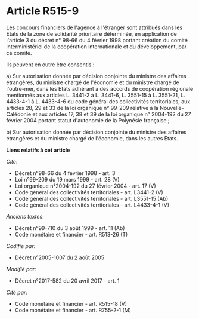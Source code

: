 # Article R515-9

Les concours financiers de l'agence à l'étranger sont attribués dans les Etats de la zone de solidarité prioritaire
déterminée, en application de l'article 3 du décret n° 98-66 du 4 février 1998 portant création du comité interministériel de
la coopération internationale et du développement, par ce comité.

Ils peuvent en outre être consentis :

a) Sur autorisation donnée par décision conjointe du ministre des affaires étrangères, du ministre chargé de l'économie et du
ministre chargé de l'outre-mer, dans les Etats adhérant à des accords de coopération régionale mentionnés aux articles L.
3441-2 à L. 3441-6, L. 3551-15 à L. 3551-21, L. 4433-4-1 à L. 4433-4-6 du code général des collectivités territoriales, aux
articles 28, 29 et 33 de la loi organique n° 99-209 relative à la Nouvelle-Calédonie et aux articles 17, 38 et 39 de la loi
organique n° 2004-192 du 27 février 2004 portant statut d'autonomie de la Polynésie française ;

b) Sur autorisation donnée par décision conjointe du ministre des affaires étrangères et du ministre chargé de l'économie,
dans les autres Etats.

**Liens relatifs à cet article**

_Cite_:

  - Décret n°98-66 du 4 février 1998 - art. 3
  - Loi n°99-209 du 19 mars 1999 - art. 28 (V)
  - Loi organique n°2004-192 du 27 février 2004 - art. 17 (V)
  - Code général des collectivités territoriales - art. L3441-2 (V)
  - Code général des collectivités territoriales - art. L3551-15 (Ab)
  - Code général des collectivités territoriales - art. L4433-4-1 (V)

_Anciens textes_:

  - Décret n°99-710 du 3 août 1999 - art. 11 (Ab)
  - Code monétaire et financier - art. R513-26 (T)

_Codifié par_:

  - Décret n°2005-1007 du 2 août 2005

_Modifié par_:

  - Décret n°2017-582 du 20 avril 2017 - art. 1

_Cité par_:

  - Code monétaire et financier - art. R515-18 (V)
  - Code monétaire et financier - art. R755-2-1 (M)
